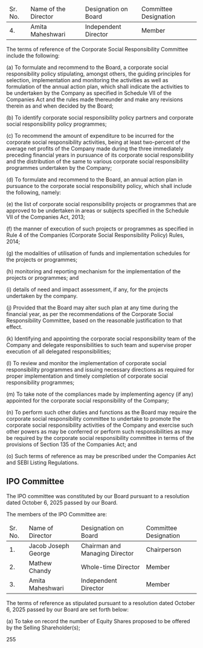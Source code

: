<table><thead><tr><td>Sr. No.</td><td>Name of the Director</td><td>Designation on Board</td><td>Committee Designation</td></tr></thead><tbody><tr><td>4.</td><td>Amita Maheshwari</td><td>Independent Director</td><td>Member</td></tr></tbody></table>

The terms of reference of the Corporate Social Responsibility Committee include the following:

(a) To formulate and recommend to the Board, a corporate social responsibility policy stipulating, amongst others, the guiding principles for selection, implementation and monitoring the activities as well as formulation of the annual action plan, which shall indicate the activities to be undertaken by the Company as specified in Schedule VII of the Companies Act and the rules made thereunder and make any revisions therein as and when decided by the Board;

(b) To identify corporate social responsibility policy partners and corporate social responsibility policy programmes;

(c) To recommend the amount of expenditure to be incurred for the corporate social responsibility activities, being at least two-percent of the average net profits of the Company made during the three immediately preceding financial years in pursuance of its corporate social responsibility and the distribution of the same to various corporate social responsibility programmes undertaken by the Company;

(d) To formulate and recommend to the Board, an annual action plan in pursuance to the corporate social responsibility policy, which shall include the following, namely:

(e) the list of corporate social responsibility projects or programmes that are approved to be undertaken in areas or subjects specified in the Schedule VII of the Companies Act, 2013;

(f) the manner of execution of such projects or programmes as specified in Rule 4 of the Companies (Corporate Social Responsibility Policy) Rules, 2014;

(g) the modalities of utilisation of funds and implementation schedules for the projects or programmes;

(h) monitoring and reporting mechanism for the implementation of the projects or programmes; and

(i) details of need and impact assessment, if any, for the projects undertaken by the company.

(j) Provided that the Board may alter such plan at any time during the financial year, as per the recommendations of the Corporate Social Responsibility Committee, based on the reasonable justification to that effect.

(k) Identifying and appointing the corporate social responsibility team of the Company and delegate responsibilities to such team and supervise proper execution of all delegated responsibilities;

(l) To review and monitor the implementation of corporate social responsibility programmes and issuing necessary directions as required for proper implementation and timely completion of corporate social responsibility programmes;

(m) To take note of the compliances made by implementing agency (if any) appointed for the corporate social responsibility of the Company;

(n) To perform such other duties and functions as the Board may require the corporate social responsibility committee to undertake to promote the corporate social responsibility activities of the Company and exercise such other powers as may be conferred or perform such responsibilities as may be required by the corporate social responsibility committee in terms of the provisions of Section 135 of the Companies Act; and

(o) Such terms of reference as may be prescribed under the Companies Act and SEBI Listing Regulations.

## IPO Committee

The IPO committee was constituted by our Board pursuant to a resolution dated October 6, 2025 passed by our Board.

The members of the IPO Committee are:

<table><thead><tr><td>Sr. No.</td><td>Name of Director</td><td>Designation on Board</td><td>Committee Designation</td></tr></thead><tbody><tr><td>1.</td><td>Jacob Joseph George</td><td>Chairman and Managing Director</td><td>Chairperson</td></tr><tr><td>2.</td><td>Mathew Chandy</td><td>Whole-time Director</td><td>Member</td></tr><tr><td>3.</td><td>Amita Maheshwari</td><td>Independent Director</td><td>Member</td></tr></tbody></table>

The terms of reference as stipulated pursuant to a resolution dated October 6, 2025 passed by our Board are set forth below:

(a) To take on record the number of Equity Shares proposed to be offered by the Selling Shareholder(s);

255